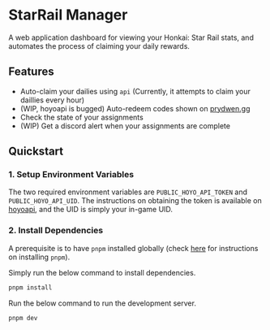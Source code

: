# StarRail Manager

A web application dashboard for viewing your Honkai: Star Rail stats, and automates the process of claiming your daily rewards.

## Features

- Auto-claim your dailies using `api` (Currently, it attempts to claim your daillies every hour)
- (WIP, hoyoapi is bugged) Auto-redeem codes shown on [prydwen.gg](https://prydwen.gg/star-rail/)
- Check the state of your assignments
- (WIP) Get a discord alert when your assignments are complete


## Quickstart

### 1. Setup Environment Variables

The two required environment variables are `PUBLIC_HOYO_API_TOKEN` and `PUBLIC_HOYO_API_UID`. The instructions on obtaining the token is available on [hoyoapi](https://github.com/vermaysha/hoyoapi), and the UID is simply your in-game UID. 

### 2. Install Dependencies
A prerequisite is to have `pnpm` installed globally (check [here](https://pnpm.io/installation) for instructions on installing `pnpm`).

Simply run the below command to install dependencies.

```bash
pnpm install
```

Run the below command to run the development server.

```bash
pnpm dev
```
